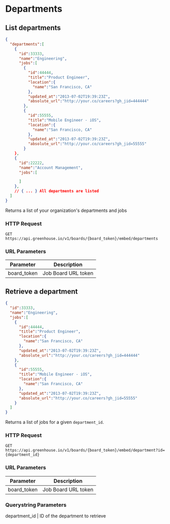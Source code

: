 # Departments

## List departments

```json
{
  "departments":[
    {
      "id":33333,
      "name":"Engineering",
      "jobs":[
        {
          "id":44444,
          "title":"Product Engineer",
          "location":{
            "name":"San Francisco, CA"
          },
          "updated_at":"2013-07-02T19:39:23Z",
          "absolute_url":"http://your.co/careers?gh_jid=444444"
        },
        {
          "id":55555,
          "title":"Mobile Engineer - iOS",
          "location":{
            "name":"San Francisco, CA"
          },
          "updated_at":"2013-07-02T19:39:23Z",
          "absolute_url":"http://your.co/careers?gh_jid=55555"
        }
    },
    {
      "id":22222,
      "name":"Account Management",
      "jobs":[

      ]
    },
    // { ... } All departments are listed
  ]
}
```

Returns a list of your organization's departments and jobs


### HTTP Request

`GET https://api.greenhouse.io/v1/boards/{board_token}/embed/departments`

### URL Parameters

Parameter | Description
--------- | -----------
board_token | Job Board URL token

## Retrieve a department

```json
{
  "id":33333,
  "name":"Engineering",
  "jobs":[
    {
      "id":44444,
      "title":"Product Engineer",
      "location":{
        "name":"San Francisco, CA"
      },
      "updated_at":"2013-07-02T19:39:23Z",
      "absolute_url":"http://your.co/careers?gh_jid=444444"
    },
    {
      "id":55555,
      "title":"Mobile Engineer - iOS",
      "location":{
        "name":"San Francisco, CA"
      },
      "updated_at":"2013-07-02T19:39:23Z",
      "absolute_url":"http://your.co/careers?gh_jid=55555"
    }
  ]
}
```

Returns a list of jobs for a given `department_id`.

### HTTP Request

`GET https://api.greenhouse.io/v1/boards/{board_token}/embed/department?id={department_id}`

### URL Parameters

Parameter | Description
--------- | -----------
board_token | Job Board URL token

### Querystring Parameters
department_id | ID of the department to retrieve